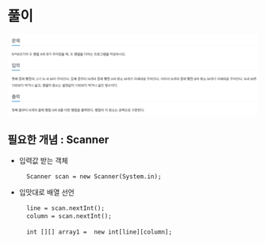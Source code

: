 # 풀이

![img.png](img.png)

## 필요한 개념 : Scanner
- 입력값 받는 객체

        Scanner scan = new Scanner(System.in);

- 입맛대로 배열 선언

        line = scan.nextInt();
        column = scan.nextInt();

        int [][] array1 =  new int[line][column];
